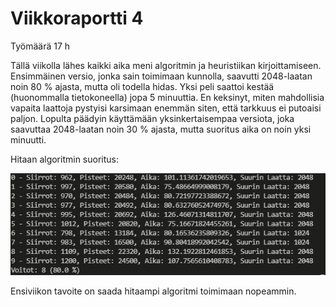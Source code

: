 # Viikkoraportti 4

Työmäärä 17 h

Tällä viikolla lähes kaikki aika meni algoritmin ja heuristiikan kirjoittamiseen. Ensimmäinen versio, jonka sain toimimaan kunnolla, saavutti 2048-laatan noin 80 % ajasta, mutta oli todella hidas. Yksi peli saattoi kestää (huonommalla tietokoneella) jopa 5 minuuttia. En keksinyt, miten mahdollisia vapaita laattoja pystyisi karsimaan enemmän siten, että tarkkuus ei putoaisi paljon. Lopulta päädyin käyttämään yksinkertaisempaa versiota, joka saavuttaa 2048-laatan noin 30 % ajasta, mutta suoritus aika on noin yksi minuutti.

Hitaan algoritmin suoritus:

![kuva](https://github.com/skeltal2/tira-harjoitustyo/blob/main/Dokumentaatio/viikko4_suoritus.png)

Ensiviikon tavoite on saada hitaampi algoritmi toimimaan nopeammin.
